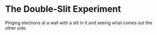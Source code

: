 # The Double-Slit Experiment

Pinging electrons at a wall with a slit in it and seeing what comes out the other side.
